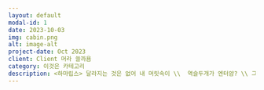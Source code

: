```yaml
---
layout: default
modal-id: 1
date: 2023-10-03
img: cabin.png
alt: image-alt
project-date: Oct 2023
client: Client 머라 쓸까욤
category: 이것은 카테고리
description: <하마립스> 달라지는 것은 없어 내 머릿속이 \\  역슬두개가 엔터얌? \\ 그래??  이런   그렇다면  공백  2개는?
---
```

